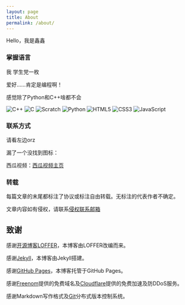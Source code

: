 ```yaml
---
layout: page
title: About
permalink: /about/
---
```


Hello，我是鑫鑫

### 掌握语言

我 学生党一枚

爱好……肯定是编程啊！

感觉除了Python和C++啥都不会

![C++](https://img.shields.io/static/v1?logo=cplusplus&logoColor=white&label=C%2B%2B&message=5%25&color=4e733a&labelColor=4e733a&style=flat-square)
![C](https://img.shields.io/static/v1?logo=c&logoColor=white&label=C&message=1%25&color=153961&labelColor=153961&style=flat-square)
![Scratch](https://img.shields.io/static/v1?logo=scratch&logoColor=white&label=Scratch&message=99%25&color=fbac1b&labelColor=fbac1b&style=flat-square)
![Python](https://img.shields.io/static/v1?logo=python&logoColor=white&label=Python&message=37%25&color=376d9c&labelColor=376d9c&style=flat-square)
![HTML5](https://img.shields.io/static/v1?logo=html5&logoColor=white&label=HTML5&message=25%25&color=f06427&labelColor=f06427&style=flat-square)
![CSS3](https://img.shields.io/static/v1?logo=css3&logoColor=white&label=CSS3&message=15%25&color=1a97d1&labelColor=1a97d1&style=flat-square)
![JavaScript](https://img.shields.io/static/v1?logo=javascript&logoColor=white&label=JavaScript&message=17%25&color=e3a029&labelColor=e3a029&style=flat-square)

### 联系方式

请看左边orz

漏了一个没找到图标：

西瓜视频：[西瓜视频主页](/goto?link=https://www.ixigua.com/home/2454523622734035)

### 转载

每篇文章的末尾都标注了协议或标注自由转载。无标注的代表作者不确定。

文章内容如有侵权，请联系[侵权联系邮箱](mailto:tort@xinxin2021.tk)

## 致谢

感谢[开源博客LOFFER](/goto?link=https://fromendworld.github.io/LOFFER)，本博客由LOFFER改编而来。

感谢[Jekyll](/goto?link=https://github.com/jekyll/jekyll)，本博客由Jekyll搭建。

感谢[GitHub Pages](/goto?link=https://pages.github.com)，本博客托管于GitHub Pages。

感谢[Freenom](/goto?link=https://freenom.com)提供的免费域名及[Cloudflare](/goto?link=https://cloudflare.com)提供的免费加速及防DDoS服务。

感谢Markdown写作格式及[Git](/goto?link=https://git-scm.com)分布式版本控制系统。
